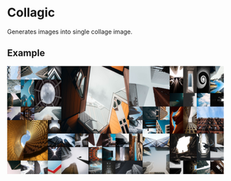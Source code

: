 # Collagic

Generates images into single collage image.


## Example

![1200x600](examples/1200x600.jpg)
